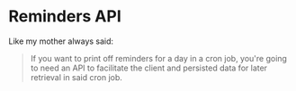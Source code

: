 # Reminders API
Like my mother always said:
> If you want to print off reminders for a day in a cron job, you're going to need an API to facilitate the client and persisted data for later retrieval in said cron job.
